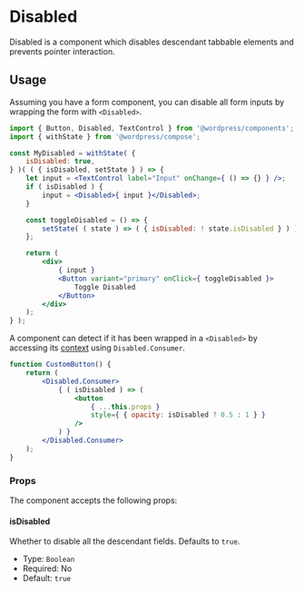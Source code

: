 # Disabled

Disabled is a component which disables descendant tabbable elements and prevents pointer interaction.

## Usage

Assuming you have a form component, you can disable all form inputs by wrapping the form with `<Disabled>`.

```jsx
import { Button, Disabled, TextControl } from '@wordpress/components';
import { withState } from '@wordpress/compose';

const MyDisabled = withState( {
	isDisabled: true,
} )( ( { isDisabled, setState } ) => {
	let input = <TextControl label="Input" onChange={ () => {} } />;
	if ( isDisabled ) {
		input = <Disabled>{ input }</Disabled>;
	}

	const toggleDisabled = () => {
		setState( ( state ) => ( { isDisabled: ! state.isDisabled } ) );
	};

	return (
		<div>
			{ input }
			<Button variant="primary" onClick={ toggleDisabled }>
				Toggle Disabled
			</Button>
		</div>
	);
} );
```

A component can detect if it has been wrapped in a `<Disabled>` by accessing its [context](https://reactjs.org/docs/context.html) using `Disabled.Consumer`.

```jsx
function CustomButton() {
	return (
		<Disabled.Consumer>
			{ ( isDisabled ) => (
				<button
					{ ...this.props }
					style={ { opacity: isDisabled ? 0.5 : 1 } }
				/>
			) }
		</Disabled.Consumer>
	);
}
```

### Props

The component accepts the following props:

#### isDisabled

Whether to disable all the descendant fields. Defaults to `true`.

-   Type: `Boolean`
-   Required: No
-   Default: `true`

